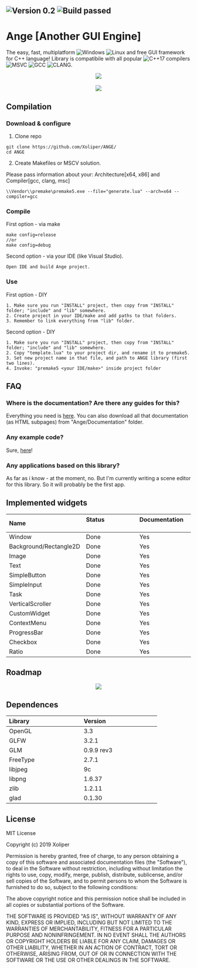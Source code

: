 ![Version 0.2](https://img.shields.io/badge/Version-0.2-brightgreen.svg) ![Build passed](https://img.shields.io/badge/Build-Passed-brightgreen.svg)
---------------------------
# Ange [Another GUI Engine]

The easy, fast, multiplatform ![Windows](https://img.shields.io/badge/Windows-blue.svg) ![Linux](https://img.shields.io/badge/Linux-blue.svg) and free GUI framework for C++ language! Library is compatibile with all popular ![C++17](https://img.shields.io/badge/C++-17-brightgreen.svg) compilers ![MSVC](https://img.shields.io/badge/MSVC-blue.svg) ![GCC](https://img.shields.io/badge/GCC-blue.svg) ![CLANG](https://img.shields.io/badge/CLANG-blue.svg).

<p align="center">
 <img src="https://github.com/Xoliper/ANGE/blob/master/preview.jpg" />
 <br><br>
 <img src="https://xoliper.github.io/ANGE/Ange/Documentation/Images/51.png" />
</p>

## Compilation

### Download & configure

1. Clone repo
```
git clone https://github.com/Xoliper/ANGE/
cd ANGE
```
2. Create Makefiles or MSCV solution.

Please pass information about your: Architecture[x64, x86] and Compiler[gcc, clang, msc]
```
\\Vendor\\premake\premake5.exe --file="generate.lua" --arch=x64 --compiler=gcc
```

### Compile
First option - via make
```
make config=release
//or
make config=debug
```
Second option - via your IDE (like Visual Studio).
```
Open IDE and build Ange project.
```

### Use
First option - DIY
```
1. Make sure you run "INSTALL" project, then copy from "INSTALL" folder; "include" and "lib" somewhere.
2. Create project in your IDE/make and add paths to that folders.
3. Remember to link everything from "lib" folder.
```
Second option - DIY
```
1. Make sure you run "INSTALL" project, then copy from "INSTALL" folder; "include" and "lib" somewhere.
2. Copy "template.lua" to your project dir, and rename it to premake5.
3. Set new project name in that file, and path to ANGE library (first two lines).
4. Invoke: "premake5 <your IDE/make>" inside project folder
```
## FAQ 

###  Where is the documentation? Are there any guides for this?

Everything you need is [here](https://xoliper.github.io/ANGE/Ange/Documentation/index.html). You can also download all that documentation (as HTML subpages) from "Ange/Documentation" folder.

### Any example code?

Sure, [here](https://xoliper.github.io/ANGE/Ange/Documentation/1.%20Usage%20example.-Guide.html)!

### Any applications based on this library?

As far as i know - at the moment, no. But I'm currently writing a scene editor for this library. So it will probably be the first app.

## Implemented widgets
| Name &emsp;&emsp;&emsp;&emsp;&emsp;&emsp;&emsp;&emsp; | Status &emsp;&emsp;&emsp;&emsp;&emsp;&emsp;&emsp;&emsp; | Documentation &emsp;&emsp;&emsp;&emsp;&emsp;&emsp;&emsp;&emsp; |
|:--------------------------|:-------------|:----|
| Window                    | Done         | Yes |
| Background/Rectangle2D    | Done         | Yes |
| Image                     | Done         | Yes |
| Text                      | Done         | Yes |
| SimpleButton              | Done         | Yes |
| SimpleInput               | Done         | Yes |
| Task                      | Done         | Yes |
| VerticalScroller          | Done         | Yes |
| CustomWidget              | Done         | Yes |
| ContextMenu               | Done         | Yes |
| ProgressBar               | Done         | Yes |
| Checkbox                  | Done         | Yes |
| Ratio		                | Done         | Yes |

## Roadmap
<p align="center">
 <img src="https://github.com/Xoliper/ANGE/blob/master/roadmap.png" />
</p>

## Dependences 
| Library &emsp;&emsp;&emsp;&emsp;&emsp;&emsp;&emsp;&emsp; | Version &emsp;&emsp;&emsp;&emsp;&emsp;&emsp;&emsp;&emsp; |
|:--------------|:-----------|
| OpenGL        | 3.3        |
| GLFW          | 3.2.1      |
| GLM           | 0.9.9 rev3 |
| FreeType      | 2.7.1      |
| libjpeg       | 9c         |
| libpng        | 1.6.37     |
| zlib          | 1.2.11     |
| glad          | 0.1.30     |

## License
MIT License

Copyright (c) 2019 Xoliper

Permission is hereby granted, free of charge, to any person obtaining a copy
of this software and associated documentation files (the "Software"), to deal
in the Software without restriction, including without limitation the rights
to use, copy, modify, merge, publish, distribute, sublicense, and/or sell
copies of the Software, and to permit persons to whom the Software is
furnished to do so, subject to the following conditions:

The above copyright notice and this permission notice shall be included in all
copies or substantial portions of the Software.

THE SOFTWARE IS PROVIDED "AS IS", WITHOUT WARRANTY OF ANY KIND, EXPRESS OR
IMPLIED, INCLUDING BUT NOT LIMITED TO THE WARRANTIES OF MERCHANTABILITY,
FITNESS FOR A PARTICULAR PURPOSE AND NONINFRINGEMENT. IN NO EVENT SHALL THE
AUTHORS OR COPYRIGHT HOLDERS BE LIABLE FOR ANY CLAIM, DAMAGES OR OTHER
LIABILITY, WHETHER IN AN ACTION OF CONTRACT, TORT OR OTHERWISE, ARISING FROM,
OUT OF OR IN CONNECTION WITH THE SOFTWARE OR THE USE OR OTHER DEALINGS IN THE
SOFTWARE.
